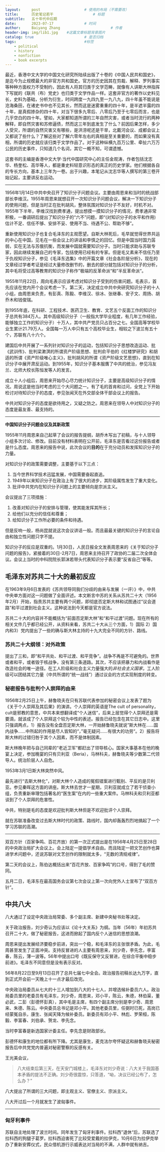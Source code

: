 ```yaml
---
layout:     post   				    # 使用的布局（不需要改）
title:      历史笔记若干  				# 标题 
subtitle:   五十年代中后期
date:       2023-07-17 				# 时间
author:     Baiyang Zhang 						# 作者
header-img: img/lib1.jpg 	#这篇文章标题背景图片
catalog: true 						# 是否归档
tags:								#标签
    - political 
    - history
    - nonfiction
    - book excerpts
---
```


最近，香港中文大学的中国文化研究所陆续出版了十卷的《中国人民共和国史》，是迄今为止规模最大的非官方共和国史。官方的历史因其在剪裁、解释、罗列事实等种种方面权力不受制约，因此有人将其归类于文学范畴，就像有人讲斯大林指挥下写就的《联共（布）党史》也归类于文学作品一样。这套非官方的著作以史料见长，史料为基础，分析为衍生，时间跨度一九四九至一九八九，四十年虽不能说是沧海桑田，在诸史书中也不见其长，然而这是迷雾重重的四十年，是半遮半露的四十年，是真假掺杂的四十年，对当下很多九零后、八零后乃至于七零后而言，也是几乎空白的四十年。譬如，大家都知道所谓的三年自然灾害，或者当时流行的两种解释，即自然灾害和苏修逼债，然而这三年到底发生了什么？前因后果怎样，多少人受灾，所谓的自然灾害又有哪些，是洪涝呢还是干旱，北戴河会议、成都会议上又都说了些什么？了解这些对了解六零年左右的真相是至关重要的，而如果没有真相，所谓的历史就应该归类于文学作品了。对于这种纵横九百万公里、牵扯六万万公民的历史事件，只知道几个名词，其它一概不知，可谓遗憾。

这套书的主编是香港中文大学·当代中国研究中心的主任金观涛，作者包括沈志华、杨奎松、高华等人，都是重史料轻意识形态的真正的历史学家。他们根据各自的专长方向，基本上三年为一卷。出于兴趣，本笔记从沈志华等人撰写的第三卷开始记起，主要讲反右运动。

- - -

1956年1月14日中共中央召开了知识分子问题会议。主要由周恩来和当时的统战部部长李维汉。1955年周恩来就想召开一次知识分子问题会议，解决一下知识分子的使用问题，但是当时正在批判胡风，整体氛围对知识分子不友好，时机不对。1955年下半年，李维汉找到费孝通，提出想摸一摸知识分子的情况，费孝通非常积极，一番调研后提出了知识分子的“六不”问题，即“(对知识分子的水平和作用)估计不足、信任不够、安排不妥、使用不当、待遇不公、帮助不够”。

重新使用知识分子也复合毛泽东的主观愿望。自斯大林死后，毛早就觉得世界共运的中心在中国，见毛在一些会议上的讲话和李慎之的回忆。但是中国当时国力孱弱，实在无法与苏俄抗衡，而发展中国就需要知识分子。当时只能求助与苏联专家，因此继续发展自己的专家，包括使用已经有的专家。但是毛又素来不信任乃至于仇视知识分子，参见《毛泽东选集》中的开篇文章《社会各阶层分析》，现在的文章经过学者考证是经过大量修改删节的，删去的部分就包括对知识分子的分析，其中毛将受过高等教育的知识分子称作”极端的反革命派“和”半反革命派“。

1955年11月22日，周向毛表示应该考虑对知识分子受到的伤害问题。毛表示，首先应该在党内开个会议考虑一下。第二天，决定成立中共中央研究知识分子的十人小组，由周恩来负责，有彭真、陈毅、李维汉、徐冰、张继春、安子文、周扬、胡乔木和钱俊瑞。

到1955年底，在科研、工程技术、医药卫生、教育、文艺五个反面工作的知识分子总共有384万人。其中高级知识分子（一般指大学毕业程度，有几年工作经验，能够独立工作的知识分子）十万人，其中共产党员只占百分之七。全国高等学校毕业生累计21.79万人。全国每一万人中只有五个高校毕业生，相较之下波兰有五十个，苏联有八十六个。

建国后中共开展了一系列针对知识分子的运动，包括知识分子思想改造运动、批《武训传》、批判梁漱溟的所谓资产阶级思想、批判俞平伯的《红楼梦研究》和胡适的所谓《资产阶级唯心主义》，批判胡风的所谓《资产阶级文艺思想》，直到在知识分子中展开肃反运动。到1955年，知识分子基本服膺了中共的统治，参见冯友兰、北师大校长陈恒发等人的发言。

成立十人小组后，周恩来开始尽心尽力统计知识分子，主要是高级知识分子的情况。周说这是他当时考虑的三个大问题之一。有了毛的首肯和过问，全党上下开始检讨对待知识分子的态度，参见张闻天在外交部全体干部会议上的报告。

中共对知识分子的态度是欲待用之，又疑之防之。周恩来在领导人中对知识分子的态度是最友善、最支持的。

- - -

**中国知识分子问题会议及其新政策**

1955年11月周恩来自己起草了会议的报告提纲，胡乔木写出了初稿，与十人领导小组多次讨论、修改。目前没有材料表明在公开前，毛泽东是否看过这份报告或者是什么态度。周恩来的报告中说，此次会议的**目的**在于充分动员和发挥知识分子的力量。

对知识分子的政策需要调整，主要基于以下三点：
1. 当今世界科学技术迅猛发展，中国需要奋起直追。
2. 1949年以来知识分子在政治上有了很大的进步，其阶级属性发生了重大变化。
3. 批评中共党内在知识分子问题上的主要倾向是宗派主义。

会议提出了三项措施：
1. 改善对知识分子的安排与管理，使其能发挥其所长；
2. 给他们以充分的信任和尊重；
3. 给知识分子工作所必要的条件和待遇。

但是反响一般，杨尚昆就说这次会议讲话一般。而且最最关键的知识分子的言论自由和独立性问题只字不提。

知识分子的反应是双重的。1月30日，人民日报全文发表周恩来的《关于知识分子问题的报告》，紧接着的30日-2月7日，周恩来主持召开了政协的二届二次全体会议。会议上当时的中科院院长郭沫若带头代表知识分子表示要“反省自己”等等。

## 毛泽东对苏共二十大的最初反应

在1963年9月6日发表的《苏共领导同我们分歧的由来与发展（一评）》中，中共中央单方面对这一问题做了全面评述。本文断言中苏的关系从苏共二十大（1956年2月）开始，指责苏共主要有两个问题，即彻底否定斯大林和试图通过“议会道路”和平过渡到社会主义。这种说法到今天都是官方说法。

苏共二十大的内容并不能概括为“前面否定斯大林”和“和平过渡”问题。现在所有的相关文件几乎都已经公开，从资料来看，苏共二十大从三个方面，1）国际 2）国内和3）党内提出了一些的确与斯大林主持的十九大完全不同的方针、路线。

### 苏共二十大纲领：对外政策

提出了三和，即“和平共处、和平过渡、和平竞争”。战争不再是不可避免的。世界或者和平，或者毁于核战争，没有第三条道路。其次，不应该把暴力和内战看作是改造社会的唯一途径。在工人阶级和社会主义力量强大的*非社会主义国家*，工人阶级可以团结其它力量（中共所谓的“统一战线”）通过议会的方式实现制度的转变。

### 秘密报告与批判个人崇拜的由来

1956年2月25日上午，赫鲁晓夫在只有苏联代表参加的秘密会议上发表了题为《关于个人崇拜及其后果》的演讲。个人崇拜的英语是The cult of personality，cult是邪教的意思，中共本来想翻译成“个人迷信”，后来上层觉得个人崇拜还是需要滴，就该成了个人崇拜这个较为中性的表述。报告已经包含在其它日志中。这里只强调两点，1）报告没有全盘否定斯大林，一开始赫鲁晓夫就说”斯大林在……国内战争……中所起的作用是尽人皆知的“，”毫无疑问……有很大的功劳“。2）报告将斯大林的过错归咎于其个人因素，而不是体制因素。

斯大林晚年把与自己同辈的“老近卫军”都赶出了领导核心。国家大事基本在他的晚宴上决定，参加晚宴的只有贝利亚（Beria），马林科夫，赫鲁晓夫等少数第二代领导人。统治阶层人人自危。

1953年3月1日斯大林突然中风。

最先进行“去斯大林化”，对斯大林个人造成的冤假错案进行甄别、平反的是贝利亚。参见秦晖这方面的讲座。斯大林去世才一星期，贝利亚就成立了若干侦查小组，负责重新审理包括著名的“医生案”在内的一些重大案件。马林科夫和贝利亚都谈到了个人崇拜的危害性。

中共，特别是毛的态度是欢迎批判斯大林但是不欢迎批评个人崇拜。

就在苏联准备改变过去斯大林时代的政策、路线时，国内却轰轰烈烈地搞起了一个学习苏联的高潮。

- - -

双百方针（百家争鸣、百花齐放）的第一次正式提出是在1956年4月25日至28日的中央政治局扩大会议上。会上陆定一提倡学术自由。而且陆定一把文艺创作也算进学术问题中，还说苏联对文艺创作的限制就太多，“无数的清规戒律”。

第二天的会议上，陈伯达概括出来“百花齐放、百家争鸣”的口号，得到了毛的赞同。

五月二日，毛泽东在最高国务会议第七次会议上第一次向党外人士宣布了“双百方针”。

## 中共八大

八大通过了设定中央政治局常委、多个副主席、新建中央秘书处等决定。

关于政治报告，刘少奇认为应该以《论十大关系》为纲。当年（56年）年初苏共召开二十大，做了秘密报告，这进而掀起了国内反个人迷信的思想浪潮。

周恩来提出发展经济要稳步前进，突出一个稳，和毛泽东的主张很矛盾。为此，毛周甚至发生了正面冲突。支持反冒进的人主要有周恩来，刘少奇，李先念，李富春，陈云，薄一波等。56年中提出口号《既反保守又反冒进，在综合平衡中稳步前进》。毛泽东不同意但是没有表示反对。

56年8月22日至9月13日召开了总共七届七中全会。政治报告初稿长达九万字，直到正式开会前一天晚上十一点才最后改完。

中央政治局委员从七大的十三人增加到八大的十七人，并增选候补委员六人。政治局委员里的老委员有毛泽东，刘少奇，周恩来，邓小平，陈云，朱德，林伯渠，董必武，二彭（彭德怀彭真），其中毛是主席，有四个副主席分别是李少奇、周恩来、朱德、陈云。中央委员总书记是邓小平。其他老委员里，任弼时已死，高岗已经蒙冤自杀，康生、张闻天降为候补委员。新委员有邓小平、林彪、罗荣桓，陈毅、李富春、刘伯承、贺龙、李先念。

当时李富春是新选国家计委主任。李先念是财政部长。

彭德怀和康生的地位都有所下降。尤其是康生，麦克法尔夸怀疑这和赫鲁晓夫秘密报告后中共党党内普遍对秘密警察的反感有关。

王光美会议，
>八大结束后第三天，在天安门城楼上，毛泽东对刘少奇说：八大关于我国基本矛盾的提法不正确。刘少奇很震惊，只答道，“呦，决议已经公布了，怎么办？”

八大提出了所谓的三大问题，即主观主义、官僚主义、宗派主义。

八大开过后一个月就发生了波匈事件。

- - -

### 匈牙利事件

苏联自主地处理了波兰时间。同年发生了匈牙利事件。拉科西”退休“后，苏联选了拉科西的狗腿子葛罗。拉科西迫害死了比较受爱戴的拉伊克，10月6日为拉伊克举办了重新安葬仪式，民众借机游行示威表达对当局的不满，人群中就有纳吉。

